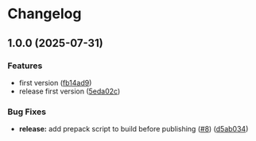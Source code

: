 # Changelog

## 1.0.0 (2025-07-31)


### Features

* first version ([fb14ad9](https://github.com/googlemaps/platform-ai/commit/fb14ad9516dee2fa7dad81b3682910248b0a47bc))
* release first version ([5eda02c](https://github.com/googlemaps/platform-ai/commit/5eda02cd038389efaa285225cdd04aaf88848e24))


### Bug Fixes

* **release:** add prepack script to build before publishing ([#8](https://github.com/googlemaps/platform-ai/issues/8)) ([d5ab034](https://github.com/googlemaps/platform-ai/commit/d5ab03453e2fe61b5f3dd794bee5f07849a1b3f3))
